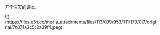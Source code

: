<p>开学三天的课本。</p>
![](https://files.e5n.cc/media_attachments/files/113/099/953/311/179/017/original/7b071a3c5c2a39f4.jpeg)